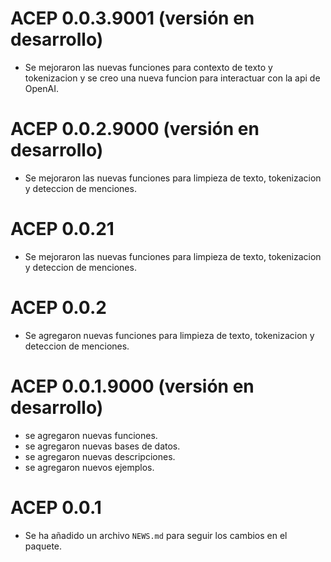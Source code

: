 # ACEP 0.0.3.9001 (versión en desarrollo)

* Se mejoraron las nuevas funciones para contexto de texto y tokenizacion y se creo una nueva funcion para interactuar con la api de OpenAI.

# ACEP 0.0.2.9000 (versión en desarrollo)

* Se mejoraron las nuevas funciones para limpieza de texto, tokenizacion y deteccion de menciones.

# ACEP 0.0.21

* Se mejoraron las nuevas funciones para limpieza de texto, tokenizacion y deteccion de menciones.

# ACEP 0.0.2

* Se agregaron nuevas funciones para limpieza de texto, tokenizacion y deteccion de menciones.

# ACEP 0.0.1.9000 (versión en desarrollo)

* se agregaron nuevas funciones.
* se agregaron nuevas bases de datos.
* se agregaron nuevas descripciones.
* se agregaron nuevos ejemplos.

# ACEP 0.0.1

* Se ha añadido un archivo `NEWS.md` para seguir los cambios en el paquete.
